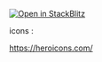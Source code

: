 [![Open in StackBlitz](https://developer.stackblitz.com/img/open_in_stackblitz.svg)](https://stackblitz.com/github/v1xingyue/move-page)

icons :

<https://heroicons.com/>
